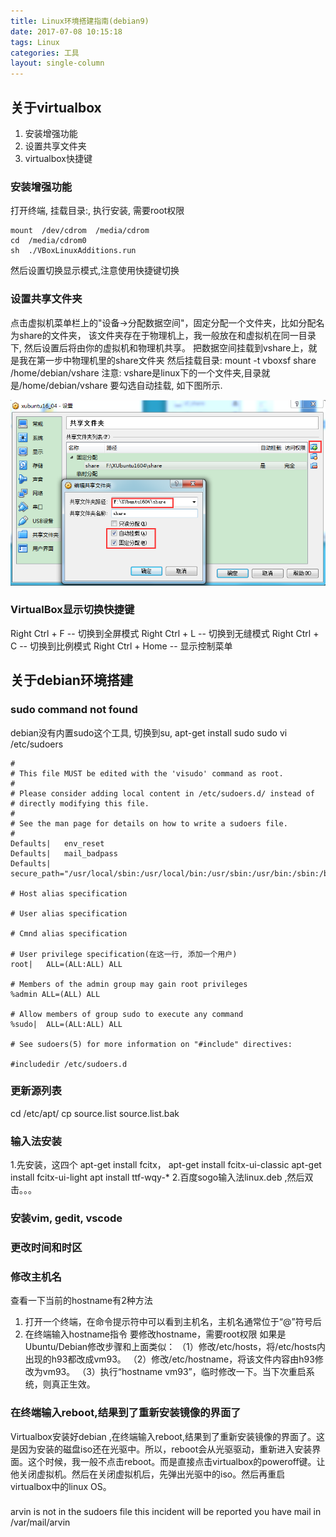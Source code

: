 ```yaml
---
title: Linux环境搭建指南(debian9)
date: 2017-07-08 10:15:18
tags: Linux
categories: 工具
layout: single-column
---
```

## 关于virtualbox
1. 安装增强功能
2. 设置共享文件夹
3. virtualbox快捷键

### 安装增强功能
打开终端, 挂载目录:, 执行安装, 需要root权限
```
mount  /dev/cdrom  /media/cdrom
cd  /media/cdrom0
sh  ./VBoxLinuxAdditions.run 
```

然后设置切换显示模式,注意使用快捷键切换

### 设置共享文件夹
点击虚拟机菜单栏上的"设备->分配数据空间"，固定分配一个文件夹，比如分配名为share的文件夹，
该文件夹存在于物理机上，我一般放在和虚拟机在同一目录下, 然后设置后将由你的虚拟机和物理机共享。
把数据空间挂载到vshare上，就是我在第一步中物理机里的share文件夹
然后挂载目录:
mount  -t  vboxsf share /home/debian/vshare
注意: 
vshare是linux下的一个文件夹,目录就是/home/debian/vshare
要勾选自动挂载, 如下图所示.

![](linux-envconfig-2017-07-08/1.png)

### VirtualBox显示切换快捷键
 
Right Ctrl + F        -- 切换到全屏模式
Right Ctrl + L        -- 切换到无缝模式
Right Ctrl + C        -- 切换到比例模式
Right Ctrl + Home     -- 显示控制菜单

## 关于debian环境搭建
### sudo command not found
debian没有内置sudo这个工具,
切换到su,
apt-get install sudo
sudo vi /etc/sudoers

```
#
# This file MUST be edited with the 'visudo' command as root.
#
# Please consider adding local content in /etc/sudoers.d/ instead of
# directly modifying this file.
#
# See the man page for details on how to write a sudoers file.
#
Defaults|   env_reset
Defaults|   mail_badpass
Defaults|   secure_path="/usr/local/sbin:/usr/local/bin:/usr/sbin:/usr/bin:/sbin:/bin"

# Host alias specification

# User alias specification

# Cmnd alias specification

# User privilege specification(在这一行, 添加一个用户)
root|   ALL=(ALL:ALL) ALL

# Members of the admin group may gain root privileges
%admin ALL=(ALL) ALL

# Allow members of group sudo to execute any command
%sudo|  ALL=(ALL:ALL) ALL

# See sudoers(5) for more information on "#include" directives:

#includedir /etc/sudoers.d
```

### 更新源列表
cd /etc/apt/
cp source.list source.list.bak



### 输入法安装
1.先安装，这四个
apt-get install fcitx，
apt-get install fcitx-ui-classic
apt-get install fcitx-ui-light
apt install ttf-wqy-*
2.百度sogo输入法linux.deb ,然后双击。。。

### 安装vim, gedit, vscode


### 更改时间和时区


### 修改主机名
查看一下当前的hostname有2种方法
1. 打开一个终端，在命令提示符中可以看到主机名，主机名通常位于“@”符号后
2. 在终端输入hostname指令
要修改hostname，需要root权限
如果是Ubuntu/Debian修改步骤和上面类似：
（1）修改/etc/hosts，将/etc/hosts内出现的h93都改成vm93。
（2）修改/etc/hostname，将该文件内容由h93修改为vm93。
（3）执行“hostname vm93”，临时修改一下。当下次重启系统，则真正生效。



### 在终端输入reboot,结果到了重新安装镜像的界面了
Virtualbox安装好debian ,在终端输入reboot,结果到了重新安装镜像的界面了。这是因为安装的磁盘iso还在光驱中。所以，reboot会从光驱驱动，重新进入安装界面。这个时候，我一般不点击reboot。而是直接点击virtualbox的poweroff键。让他关闭虚拟机。然后在关闭虚拟机后，先弹出光驱中的iso。然后再重启virtualbox中的linux OS。

###
arvin is not in the sudoers file
this incident will be reported
you have mail in /var/mail/arvin

